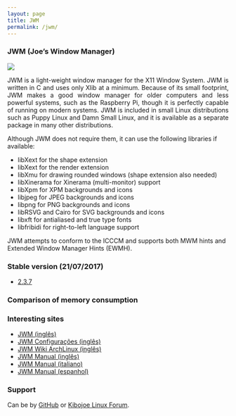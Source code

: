 ```yaml
---
layout: page
title: JWM
permalink: /jwm/
---
```


<h3>JWM (Joe’s Window Manager)</h3>

<img src="http://www.auplod.com/u/ludpoa7e9c0.png">

<p align="justify">JWM is a light-weight window manager for the X11 Window System. JWM is written in C and uses only Xlib at a minimum. Because of its small footprint, JWM makes a good window manager for older computers and less powerful systems, such as the Raspberry Pi, though it is perfectly capable of running on modern systems. JWM is included in small Linux distributions such as Puppy Linux and Damn Small Linux, and it is available as a separate package in many other distributions.</p>

Although JWM does not require them, it can use the following libraries if available: 

- libXext for the shape extension
- libXext for the render extension
- libXmu for drawing rounded windows (shape extension also needed)
- libXinerama for Xinerama (multi-monitor) support
- libXpm for XPM backgrounds and icons
- libjpeg for JPEG backgrounds and icons
- libpng for PNG backgrounds and icons
- libRSVG and Cairo for SVG backgrounds and icons
- libxft for antialiased and true type fonts
- libfribidi for right-to-left language support

JWM attempts to conform to the ICCCM and supports both MWM hints and Extended Window Manager Hints (EWMH).

<h3>Stable version (21/07/2017)</h3>

* <a href="http://joewing.net/projects/jwm/release-2.3.shtml">2.3.7</a>

<h3>Comparison of memory consumption</h3)

<img src="http://www.auplod.com/u/ulopda7e9bd.png">

<h3>Interesting sites</h3>

* <a href="http://joewing.net/projects/jwm/index.shtml">JWM (inglês)</a>
* <a href="http://joewing.net/projects/jwm/config.shtml">JWM Configurações (inglês)</a> 
* <a href="https://wiki.archlinux.org/index.php/JWM">JWM Wiki ArchLinux (inglês)</a> 
* <a href="https://extendedreality.wordpress.com/2013/10/03/window-managers-4-jwm-eng/">JWM Manual (inglês)</a>
* <a href="https://extendedreality.wordpress.com/2013/09/30/window-managers-4-jwm/">JWM Manual (italiano)</a>
* <a href="http://manualinux.eu/jwm.html">JWM Manual (espanhol)</a>

<h3>Support</h3>

<p style="text-align: justify;">Can be by <a href="http://github.com/joewing/jwm/">GitHub</a> or <a href="http://forum.kibojoe.org/">Kibojoe Linux Forum</a>.</p>